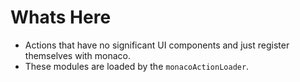 # Whats Here

* Actions that have no significant UI components and just register themselves with monaco.
* These modules are loaded by the `monacoActionLoader`.
